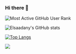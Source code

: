 
### Hi there 👋
![Most Active GitHub User Rank](https://enych6ne86o0poy.m.pipedream.net)

![Elsaadany's GitHub stats](https://github-readme-stats.vercel.app/api?username=Elsaadany427&show_icons=true&theme=midnight-purple)

[![Top Langs](https://github-readme-stats.vercel.app/api/top-langs/?username=Elsaadany427&layout=compact)](https://github.com/anuraghazra/github-readme-stats)

<a href="https://github.com/Elsaadany427/github-readme-stats" align="center">
  <img align="center" src="https://github-readme-stats.vercel.app/api/top-langs/?username=Elsaadany427&layout=compact)](https://github.com/anuraghazra/github-readme-stats" />
</a>

<!--
**Elsaadany427/Elsaadany427** is a ✨ _special_ ✨ repository because its `README.md` (this file) appears on your GitHub profile.

Here are some ideas to get you started:

- 🔭 I’m currently working on ...
- 🌱 I’m currently learning ...
- 👯 I’m looking to collaborate on ...
- 🤔 I’m looking for help with ...
- 💬 Ask me about ...
- 📫 How to reach me: ...
- 😄 Pronouns: ...
- ⚡ Fun fact: ...
-->

